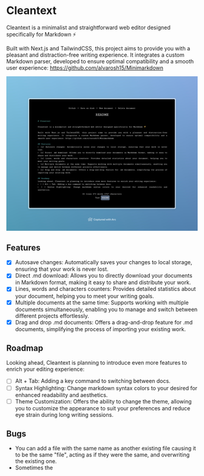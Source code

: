 # Cleantext

Cleantext is a minimalist and straightforward web editor designed specifically for Markdown ⚡ 

Built with Next.js and TailwindCSS, this project aims to provide you with a pleasant and distraction-free writing experience. It integrates a custom Markdown parser, developed to ensure optimal compatibility and a smooth user experience: https://github.com/alvarosh15/Minimarkdown

![Screenshot of cleantext](./images/img.jpeg)


## Features
- [x]  Autosave changes: Automatically saves your changes to local storage, ensuring that your work is never lost.
- [x]  Direct .md download: Allows you to directly download your documents in Markdown format, making it easy to share and distribute your work.
- [x]  Lines, words and characters counters: Provides detailed statistics about your document, helping you to meet your writing goals.
- [x]  Multiple documents at the same time: Supports working with multiple documents simultaneously, enabling you to manage and switch between different projects effortlessly.
- [x]  Drag and drop .md documents: Offers a drag-and-drop feature for .md documents, simplifying the process of importing your existing work.

## Roadmap
Looking ahead, Cleantext is planning to introduce even more features to enrich your editing experience:
- [ ]  Alt + Tab: Adding a key command to switching between docs. 
- [ ]  Syntax Highlighting: Change markdown syntax colors to your desired for enhanced readability and aesthetics.
- [ ]  Theme Customization: Offers the ability to change the theme, allowing you to customize the appearance to suit your preferences and reduce eye strain during long writing sessions.

## Bugs
- You can add a file with the same name as another existing file causing it to be the same "file", acting as if they were the same, and overwriting the existing one.
- Sometimes the 
